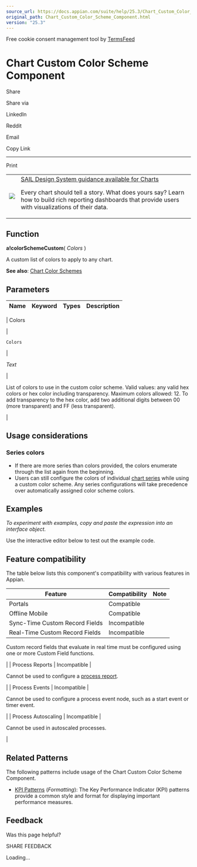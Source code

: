 ```yaml
---
source_url: https://docs.appian.com/suite/help/25.3/Chart_Custom_Color_Scheme_Component.html
original_path: Chart_Custom_Color_Scheme_Component.html
version: "25.3"
---
```


Free cookie consent management tool by [TermsFeed](https://www.termsfeed.com/)

# Chart Custom Color Scheme Component

Share

Share via

LinkedIn

Reddit

Email

Copy Link

* * *

Print

<table><tbody><tr><td><a href="/suite/help/25.3/sail/home.html"><img class="ds-release-icon" src="images/design-sys/sail.png"></a></td><td><a class="ds-release-notice-a ds-release-notice-a-big" href="/suite/help/25.3/sail/ux-charts.html">SAIL Design System guidance available for Charts</a><p class="ds-release-notice-p">Every chart should tell a story. What does yours say? Learn how to build rich reporting dashboards that provide users with visualizations of their data.</p></td></tr></tbody></table>

## Function

**a!colorSchemeCustom**( _Colors_ )

A custom list of colors to apply to any chart.

**See also**: [Chart Color Schemes](Chart_Color_Scheme.html)

## Parameters

| Name | Keyword | Types | Description |
| --- | --- | --- | --- |
|
Colors

 |

`Colors`

 |

_Text_

 |

List of colors to use in the custom color scheme. Valid values: any valid hex colors or hex color including transparency. Maximum colors allowed: 12. To add transparency to the hex color, add two additional digits between 00 (more transparent) and FF (less transparent).

 |

## Usage considerations

### Series colors

-   If there are more series than colors provided, the colors enumerate through the list again from the beginning.
-   Users can still configure the colors of individual [chart series](Chart_Series_Component.html) while using a custom color scheme. Any series configurations will take precedence over automatically assigned color scheme colors.

## Examples

_To experiment with examples, copy and paste the expression into an interface object._

Use the interactive editor below to test out the example code.

## Feature compatibility

The table below lists this component's compatibility with various features in Appian.

| Feature | Compatibility | Note |
| --- | --- | --- |
| Portals | Compatible |  |
| Offline Mobile | Compatible |  |
| Sync-Time Custom Record Fields | Incompatible |  |
| Real-Time Custom Record Fields | Incompatible |
Custom record fields that evaluate in real time must be configured using one or more Custom Field functions.

 |
| Process Reports | Incompatible |

Cannot be used to configure a [process report](Process_Reports.html).

 |
| Process Events | Incompatible |

Cannot be used to configure a process event node, such as a start event or timer event.

 |
| Process Autoscaling | Incompatible |

Cannot be used in autoscaled processes.

 |

## Related Patterns

The following patterns include usage of the Chart Custom Color Scheme Component.

-   [KPI Patterns](/suite/help/25.3/kpis-pattern.html) (_Formatting_): The Key Performance Indicator (KPI) patterns provide a common style and format for displaying important performance measures.

## Feedback

Was this page helpful?

SHARE FEEDBACK

Loading...